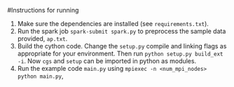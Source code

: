 #Instructions for running
1. Make sure the dependencies are installed (see `requirements.txt`).
2. Run the spark job `spark-submit spark.py` to preprocess the sample data provided, `ap.txt`.
3. Build the cython code. Change the `setup.py` compile and linking flags as appropriate for your environment. Then run `python setup.py build_ext -i`. Now `cgs` and `setup` can be imported in python as modules.
4. Run the example code `main.py` using `mpiexec -n <num_mpi_nodes> python main.py`,

